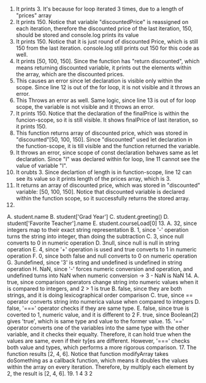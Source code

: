 1. It prints 3. It's because for loop iterated 3 times, due to a length of "prices" array
2. It prints 150. Notice that variable "discountedPrice" is reassigned on each iteration, therefore the discounted price of the last iteration, 150, should be stored and console.log prints its value
3. It prints 150. Notice that it is just round of discounted Price, which is still 150 from the last iteration. console.log still prints out 150 for this code as well.
4. It prints [50, 100, 150]. Since the function has "return discounted", which means returning discounted variable, it prints out the elements within the array, which are the discounted prices.
5. This causes an error since let declaration is visible only within the scope. Since line 12 is out of the for loop, it is not visible and it throws an error.
6. This Throws an error as well. Same logic, since line 13 is out of for loop scope, the variable is not visible and it throws an error.
7. It prints 150. Notice that the declaration of the finalPrice is within the funcion-scope, so it is still visible. It shows finalPrice of last iteration, so it prints 150.
8. This function returns array of discounted price, which was stored in "discounted"[50, 100, 150]. Since "discounted" used let declaration in the function-scope, it is till visible and the function returned the variable.
9. It throws an error, since scope of const declaration behaves same as let declaration. Since "I" was declared within for loop, line 11 cannot see the value of variable "I".
10. It orubts 3. Since declartion of length is in function-scope, line 12 can see its value so it prints length of the prices array, which is 3.
11. It returns an array of discounted price, which was stored in "discounted" variable: [50, 100, 150]. Notice that discounted variable is declared within the function scope, so it successfully returns the stored array.
12. 
 A. student.name
 B. student['Grad Year']
 C. student.greeting()
 D. student['Favorite Teacher'].name
 E. student.courseLoad[0]
13.
 A. 32, since integers map to their exact string representation
 B. 1, since '-' operation turns the string into integer, than doing the subtraction
 C. 3, since null converts to 0 in numeric operation
 D. 3null, since null is null in string operation
 E. 4, since '+' operation is used and true converts to 1 in numeric operation
 F. 0, since both false and null converts to 0 on numeric operation
 G. 3undefined, since '3' is string and undefined is undefined in string operation
 H. NaN, since '-' forces numeric conversion and operation, and undefined turns into NaN when numeric conversion -> 3 - NaN is NaN
14. 
 A. true, since comparison operators change string into numeric values when it is compared to integers, and 2 > 1 is true
 B. false, since they are both strings, and it is doing lexicographical order comparison
 C. true, since == operator converts string into numerica valuse when compared to integers
 D. false, '===' operator checks if they are same type.
 E. false, since true is coverted to 1, numeric value, and it is different to 2
 F. true, since Boolean(2) gives 'true', which is same type and value to the former value.
15. '==' operator converts one of the variables into the same type with the other variable, and it checks their equalty. Therefore, it can hold true when the values are same, even if their ty[es are different. However, '===' checks both value and types, which performs a more rigorous comparison.
17. The function results [2, 4, 6]. Notice that function modifyArray takes doSomething as a callback function, which means it doubles the values within the array on every iteration. Therefore, by multiply each element by 2, the result is [2, 4, 6].
19. 
    1
    4
    3
    2
